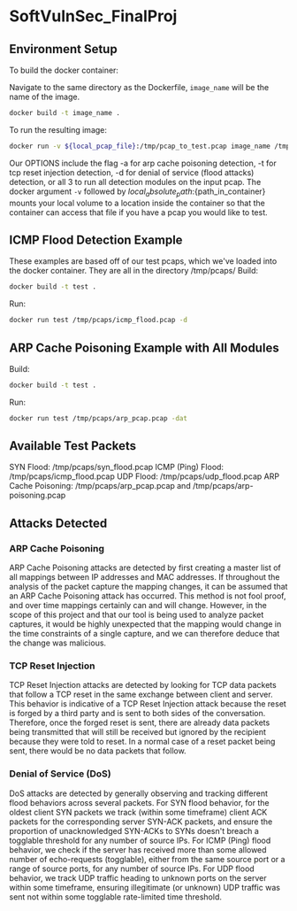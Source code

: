 # SoftVulnSec_FinalProj

## Environment Setup
To build the docker container:

Navigate to the same directory as the Dockerfile, ```image_name``` will be the name of the image.
```bash
docker build -t image_name .
```
To run the resulting image:  
```bash
docker run -v ${local_pcap_file}:/tmp/pcap_to_test.pcap image_name /tmp/pcap_to_test.pcap [OPTIONS]
```

Our OPTIONS include the flag -a for arp cache poisoning detection, -t for tcp reset injection detection, -d for denial of service (flood attacks) detection, or all 3 to run all detection modules on the input pcap.
The docker argument ```-v``` followed by ${local_absolute_path}:${path_in_container} mounts your local volume to a location inside the container so that the container can access that file if you have a pcap you would like to test.

## ICMP Flood Detection Example
These examples are based off of our test pcaps, which we've loaded into the docker container. They are all in the directory /tmp/pcaps/
Build: 
```bash
docker build -t test .
```
Run: 
```bash
docker run test /tmp/pcaps/icmp_flood.pcap -d
```

## ARP Cache Poisoning Example with All Modules
Build: 
```bash
docker build -t test .
```
Run: 
```bash
docker run test /tmp/pcaps/arp_pcap.pcap -dat
```
## Available Test Packets
SYN Flood: /tmp/pcaps/syn_flood.pcap
ICMP (Ping) Flood: /tmp/pcaps/icmp_flood.pcap
UDP Flood: /tmp/pcaps/udp_flood.pcap
ARP Cache Poisoning: /tmp/pcaps/arp_pcap.pcap and /tmp/pcaps/arp-poisoning.pcap

## Attacks Detected
### ARP Cache Poisoning
ARP Cache Poisoning attacks are detected by first creating a master list of all mappings between IP addresses and MAC addresses. If throughout the analysis of the packet capture the mapping changes, it can be assumed that an ARP Cache Poisoning attack has occurred. This method is not fool proof, and over time mappings certainly can and will change. However, in the scope of this project and that our tool is being used to analyze packet captures, it would be highly unexpected that the mapping would change in the time constraints of a single capture, and we can therefore deduce that the change was malicious.

### TCP Reset Injection
TCP Reset Injection attacks are detected by looking for TCP data packets that follow a TCP reset in the same exchange between client and server. This behavior is indicative of a TCP Reset Injection attack because the reset is forged by a third party and is sent to both sides of the conversation. Therefore, once the forged reset is sent, there are already data packets being transmitted that will still be received but ignored by the recipient because they were told to reset. In a normal case of a reset packet being sent, there would be no data packets that follow.

### Denial of Service (DoS)
DoS attacks are detected by generally observing and tracking different flood behaviors across several packets. For SYN flood behavior, for the oldest client SYN packets we track (within some timeframe) client ACK packets for the corresponding server SYN-ACK packets, and ensure the proportion of unacknowledged SYN-ACKs to SYNs doesn't breach a togglable threshold for any number of source IPs. For ICMP (Ping) flood behavior, we check if the server has received more than some allowed number of echo-requests (togglable), either from the same source port or a range of source ports, for any number of source IPs. For UDP flood behavior, we track UDP traffic heading to unknown ports on the server within some timeframe, ensuring illegitimate (or unknown) UDP traffic was sent not within some togglable rate-limited time threshold.
